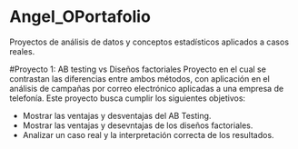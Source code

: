 # Angel_OPortafolio
Proyectos de análisis de datos y conceptos estadísticos aplicados a casos reales.

#Proyecto 1: AB testing vs Diseños factoriales
Proyecto en el cual se contrastan las diferencias entre ambos métodos, con aplicación en el análisis de campañas por correo electrónico aplicadas a una empresa de telefonía. Este proyecto busca cumplir los siguientes objetivos:

* Mostrar las ventajas y desventajas del AB Testing.
* Mostrar las ventajas y desevntajas de los diseños factoriales.
* Analizar un caso real y la interpretación correcta de los resultados.



